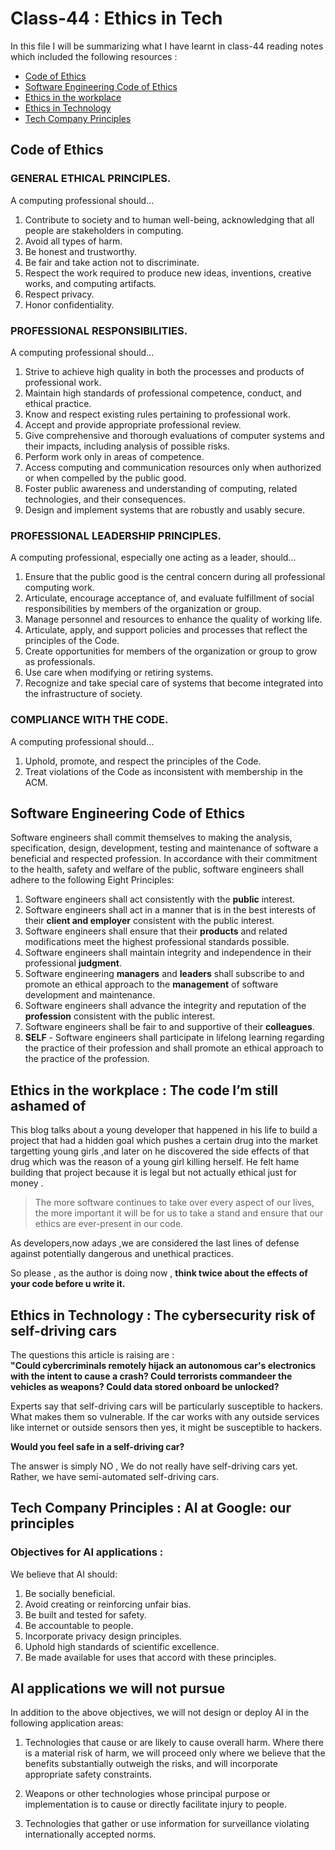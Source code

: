 # Class-44 : Ethics in Tech

In this file I will be summarizing what I have learnt in class-44 reading notes which included the following resources :
- [Code of Ethics](https://www.acm.org/code-of-ethics)
- [Software Engineering Code of Ethics](https://ethics.acm.org/code-of-ethics/software-engineering-code/)
- [Ethics in the workplace](https://www.freecodecamp.org/news/the-code-im-still-ashamed-of-e4c021dff55e)
- [Ethics in Technology](https://phys.org/news/2017-02-cybersecurity-self-driving-cars.html)
- [Tech Company Principles](https://www.blog.google/technology/ai/ai-principles/)

## Code of Ethics
### GENERAL ETHICAL PRINCIPLES.
A computing professional should...
1. Contribute to society and to human well-being, acknowledging that all people are stakeholders in computing.
2. Avoid all types of harm.
3. Be honest and trustworthy.
4.  Be fair and take action not to discriminate.
5. Respect the work required to produce new ideas, inventions, creative works, and computing artifacts.
6. Respect privacy.
7.  Honor confidentiality.

### PROFESSIONAL RESPONSIBILITIES.
A computing professional should...
1. Strive to achieve high quality in both the processes and products of professional work.
2. Maintain high standards of professional competence, conduct, and ethical practice.
3. Know and respect existing rules pertaining to professional work.
4. Accept and provide appropriate professional review.
5. Give comprehensive and thorough evaluations of computer systems and their impacts, including analysis of possible risks.
6. Perform work only in areas of competence.
7. Access computing and communication resources only when authorized or when compelled by the public good.
8. Foster public awareness and understanding of computing, related technologies, and their consequences.
9. Design and implement systems that are robustly and usably secure.

### PROFESSIONAL LEADERSHIP PRINCIPLES.
A computing professional, especially one acting as a leader, should...
1. Ensure that the public good is the central concern during all professional computing work.
2. Articulate, encourage acceptance of, and evaluate fulfillment of social responsibilities by members of the organization or group.
3. Manage personnel and resources to enhance the quality of working life.
4. Articulate, apply, and support policies and processes that reflect the principles of the Code.
5. Create opportunities for members of the organization or group to grow as professionals.
6. Use care when modifying or retiring systems.
7. Recognize and take special care of systems that become integrated into the infrastructure of society.

### COMPLIANCE WITH THE CODE.
A computing professional should...
1. Uphold, promote, and respect the principles of the Code.
2. Treat violations of the Code as inconsistent with membership in the ACM.


## Software Engineering Code of Ethics

Software engineers shall commit themselves to making the analysis, specification, design, development, testing and maintenance of software a beneficial and respected profession. In accordance with their commitment to the health, safety and welfare of the public, software engineers shall adhere to the following Eight Principles:
1.  Software engineers shall act consistently with the **public** interest.
2. Software engineers shall act in a manner that is in the best interests of their **client and employer** consistent with the public interest.
3. Software engineers shall ensure that their **products** and related modifications meet the highest professional standards possible.
4. Software engineers shall maintain integrity and independence in their professional **judgment**.
5. Software engineering **managers** and **leaders** shall subscribe to and promote an ethical approach to the **management** of software development and maintenance.
6. Software engineers shall advance the integrity and reputation of the **profession** consistent with the public interest.
7. Software engineers shall be fair to and supportive of their **colleagues**.
8. **SELF** - Software engineers shall participate in lifelong learning regarding the practice of their profession and shall promote an ethical approach to the practice of the profession.

## Ethics in the workplace : The code I’m still ashamed of 

This blog talks about a young developer that happened in his life to build a project that had a hidden goal which pushes a certain drug into the market targetting young girls ,and later on he discovered the side effects of that drug which was the reason of a young girl killing herself. 
He felt hame building that project because it is legal but not actually ethical just for money .  
> The more software continues to take over every aspect of our lives, the more important it will be for us to take a stand and ensure that our ethics are ever-present in our code.

As developers,now adays ,we are considered the last lines of defense against potentially dangerous and unethical practices.

So please , as the author is doing now , **think twice about the effects of your code before u write it.**


## Ethics in Technology : The cybersecurity risk of self-driving cars  

The questions this article is raising are :  
**"Could cybercriminals remotely hijack an autonomous car's electronics with the intent to cause a crash? Could terrorists commandeer the vehicles as weapons? Could data stored onboard be unlocked?**

Experts say that self-driving cars will be particularly susceptible to hackers. What makes them so vulnerable.
If the car works with any outside services like internet or outside sensors then yes, it might be susceptible to hackers.

**Would you feel safe in a self-driving car?**

The answer is simply NO , We do not really have self-driving cars yet. Rather, we have semi-automated self-driving cars.


## Tech Company Principles : AI at Google: our principles

### Objectives for AI applications :
We believe that AI should: 
1. Be socially beneficial. 
2. Avoid creating or reinforcing unfair bias.
3. Be built and tested for safety.
4. Be accountable to people.
5. Incorporate privacy design principles.
6. Uphold high standards of scientific excellence.
7. Be made available for uses that accord with these principles.  

## AI applications we will not pursue

In addition to the above objectives, we will not design or deploy AI in the following application areas:


1. Technologies that cause or are likely to cause overall harm.  Where there is a material risk of harm, we will proceed only where we believe that the benefits substantially outweigh the risks, and will incorporate appropriate safety constraints.

2. Weapons or other technologies whose principal purpose or implementation is to cause or directly facilitate injury to people.

3. Technologies that gather or use information for surveillance violating internationally accepted norms.
